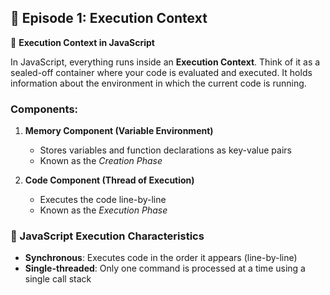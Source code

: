 ## 📖 Episode 1: Execution Context

📌 **Execution Context in JavaScript**

In JavaScript, everything runs inside an **Execution Context**. Think of it as a sealed-off container where your code is evaluated and executed. It holds information about the environment in which the current code is running.

### Components:

1. **Memory Component (Variable Environment)**

   * Stores variables and function declarations as key-value pairs
   * Known as the *Creation Phase*

2. **Code Component (Thread of Execution)**

   * Executes the code line-by-line
   * Known as the *Execution Phase*

### 🔁 JavaScript Execution Characteristics

* **Synchronous**: Executes code in the order it appears (line-by-line)
* **Single-threaded**: Only one command is processed at a time using a single call stack

